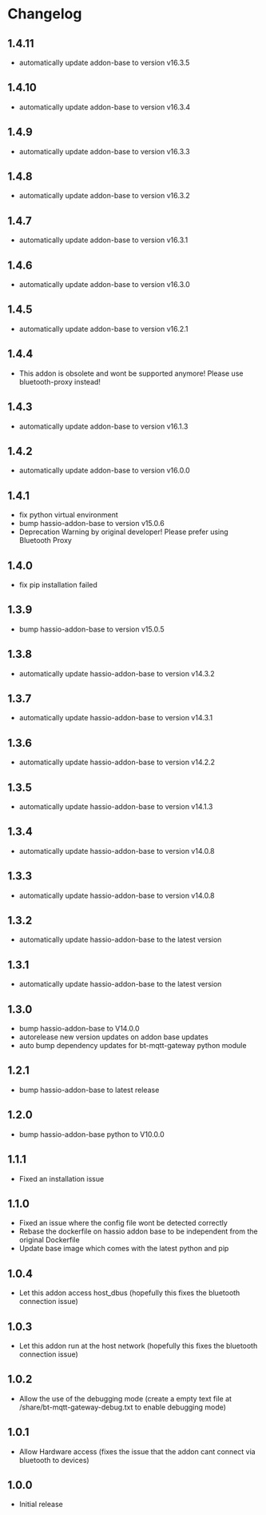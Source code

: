# Changelog
## 1.4.11
- automatically update addon-base to version v16.3.5

## 1.4.10
- automatically update addon-base to version v16.3.4

## 1.4.9
- automatically update addon-base to version v16.3.3

## 1.4.8
- automatically update addon-base to version v16.3.2

## 1.4.7
- automatically update addon-base to version v16.3.1

## 1.4.6
- automatically update addon-base to version v16.3.0

## 1.4.5
- automatically update addon-base to version v16.2.1

## 1.4.4
- This addon is obsolete and wont be supported anymore! Please use bluetooth-proxy instead!

## 1.4.3
- automatically update addon-base to version v16.1.3

## 1.4.2
- automatically update addon-base to version v16.0.0

## 1.4.1
- fix python virtual environment
- bump hassio-addon-base to version v15.0.6
- Deprecation Warning by original developer! Please prefer using Bluetooth Proxy

## 1.4.0
- fix pip installation failed

## 1.3.9
- bump hassio-addon-base to version v15.0.5

## 1.3.8
- automatically update hassio-addon-base to version v14.3.2

## 1.3.7
- automatically update hassio-addon-base to version v14.3.1

## 1.3.6
- automatically update hassio-addon-base to version v14.2.2

## 1.3.5
- automatically update hassio-addon-base to version v14.1.3

## 1.3.4
- automatically update hassio-addon-base to version v14.0.8

## 1.3.3
- automatically update hassio-addon-base to version v14.0.8

## 1.3.2
- automatically update hassio-addon-base to the latest version

## 1.3.1
- automatically update hassio-addon-base to the latest version

## 1.3.0
- bump hassio-addon-base to V14.0.0
- autorelease new version updates on addon base updates
- auto bump dependency updates for bt-mqtt-gateway python module

## 1.2.1
- bump hassio-addon-base to latest release

## 1.2.0
- bump hassio-addon-base python to V10.0.0

## 1.1.1
- Fixed an installation issue

## 1.1.0
- Fixed an issue where the config file wont be detected correctly
- Rebase the dockerfile on hassio addon base to be independent from the original Dockerfile
- Update base image which comes with the latest python and pip

## 1.0.4
- Let this addon access host_dbus (hopefully this fixes the bluetooth connection issue)

## 1.0.3
- Let this addon run at the host network (hopefully this fixes the bluetooth connection issue)

## 1.0.2
- Allow the use of the debugging mode (create a empty text file at /share/bt-mqtt-gateway-debug.txt to enable debugging mode)

## 1.0.1
- Allow Hardware access (fixes the issue that the addon cant connect via bluetooth to devices)

## 1.0.0
- Initial release
